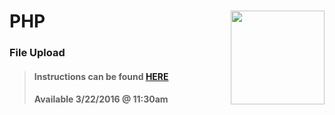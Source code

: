 # PHP <img align="right" src="https://github.com/Learning-Fuze/prototypes_fi_part2/blob/assets/assets/images/logos/LF_LOGO.png?raw=true" width="150">
### File Upload

>#### Instructions can be found <a href="http://lfzprototypes.com/full-immersion/php/file-upload" target="_blank">HERE</a>
>#### Available 3/22/2016 @ 11:30am

